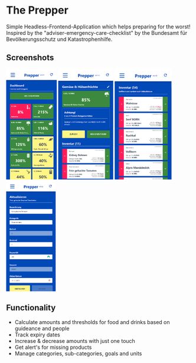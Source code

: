 # The Prepper

Simple Headless-Frontend-Application which helps preparing for the worst! Inspired by the "adviser-emergency-care-checklist" by the Bundesamt für Bevölkerungsschutz und Katastrophenhilfe.

## Screenshots

<p float="middle">
    <img height="300" src="docs/preview.png" />
    <img height="300" src="docs/stocks-view.png" />
    <img height="300" src="docs/expiry-view.png" />
    <img height="300" src="docs/update-stock-view.png" />
</p>

## Functionality

- Calculate amounts and thresholds for food and drinks based on guideance and people
- Track expiry dates
- Increase & decrease amounts with just one touch
- Get alert's for missing products
- Manage categories, sub-categories, goals and units

